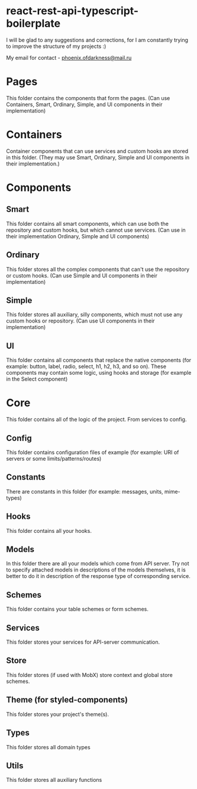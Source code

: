 # react-rest-api-typescript-boilerplate

I will be glad to any suggestions and corrections, for I am constantly trying to improve the structure of my projects :)

My email for contact - phoenix.ofdarkness@mail.ru

# Pages

This folder contains the components that form the pages. (Can use Containers, Smart, Ordinary, Simple, and UI components in their implementation)

# Containers

Container components that can use services and custom hooks are stored in this folder. (They may use Smart, Ordinary, Simple and UI components in their implementation.)

# Components

## Smart

This folder contains all smart components, which can use both the repository and custom hooks, but which cannot use services. (Can use in their implementation Ordinary, Simple and UI components)

## Ordinary

This folder stores all the complex components that can't use the repository or custom hooks. (Can use Simple and UI components in their implementation)

## Simple

This folder stores all auxiliary, silly components, which must not use any custom hooks or repository. (Can use UI components in their implementation)

## UI

This folder contains all components that replace the native components (for example: button, label, radio, select, h1, h2, h3, and so on). These components may contain some logic, using hooks and storage (for example in the Select component)

# Core

This folder contains all of the logic of the project. From services to config.

## Config

This folder contains configuration files of example (for example: URI of servers or some limits/patterns/routes)

## Constants

There are constants in this folder (for example: messages, units, mime-types)

## Hooks

This folder contains all your hooks.

## Models

In this folder there are all your models which come from API server. Try not to specify attached models in descriptions of the models themselves, it is better to do it in description of the response type of corresponding service.

## Schemes

This folder contains your table schemes or form schemes.

## Services

This folder stores your services for API-server communication.

## Store

This folder stores (if used with MobX) store context and global store schemes.

## Theme (for styled-components)

This folder stores your project's theme(s).

## Types

This folder stores all domain types

## Utils

This folder stores all auxiliary functions
